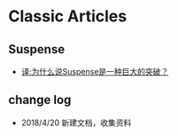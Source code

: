# Classic Articles

## Suspense

- [译:为什么说Suspense是一种巨大的突破？](https://zhuanlan.zhihu.com/p/60218372)


## change log

- 2018/4/20 新建文档，收集资料
